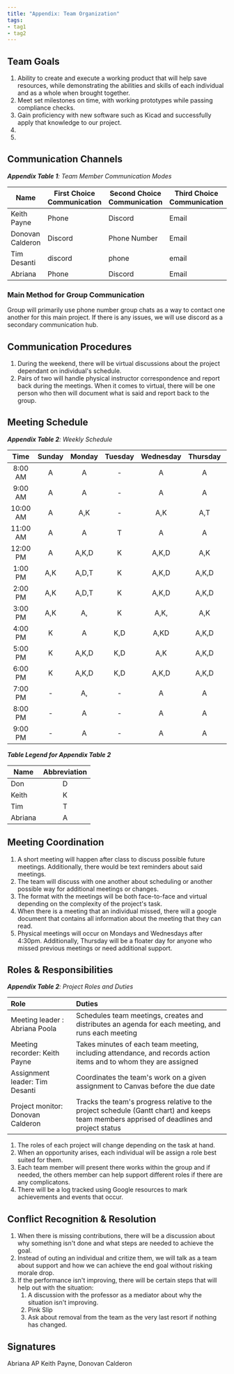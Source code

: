 ```yaml
---
title: "Appendix: Team Organization"
tags:
- tag1
- tag2
---
```


## Team Goals

1. Ability to create and execute a working product that will help save resources, while demonstrating the abilities and skills of each individual and as a whole when brought together.
1. Meet set milestones on time, with working prototypes while passing compliance checks.
1. Gain proficiency with new software such as Kicad and successfully apply that knowledge to our project.
1. 
1. 

## Communication Channels

_**Appendix Table 1**: Team Member Communication Modes_

|Name                 | First Choice Communication | Second Choice Communication | Third Choice Communication |
|---------------------|----------------------------|-----------------------------|----------------------------|
|Keith Payne | Phone | Discord | Email |
|Donovan Calderon |  Discord | Phone Number | Email |
|Tim Desanti |  discord | phone | email |
|Abriana |  Phone | Discord | Email |

### Main Method for Group Communication

Group will primarily use phone number group chats as a way to contact one another for this main project. If there is any issues, we will use discord as a secondary communication hub.
 
## Communication Procedures

1. During the weekend, there will be virtual discussions about the project dependant on individual's schedule.
1. Pairs of two will handle physical instructor correspondence and report back during the meetings. When it comes to virtual, there will be one person who then will document what is said and report back to the group.

## Meeting Schedule

_**Appendix Table 2**: Weekly Schedule_

| Time | Sunday | Monday | Tuesday | Wednesday | Thursday | Friday | Saturday |
| :------: | :----: | :----: | :----: | :----: | :----: | :----: | :-----: |
| 8:00 AM | A | A | - | A | A | - | A,D |
| 9:00 AM | A | A | - | A | A | T | A,D|
| 10:00 AM | A | A,K | - | A,K | A,T| D | A,D |
| 11:00 AM | A | A | T | A | A | D,T | A,D |
| 12:00 PM | A | A,K,D | K | A,K,D | A,K | K,D, | A,K,D |
| 1:00 PM | A,K | A,D,T | K | A,K,D | A,K,D | K,D | A,K,D |
| 2:00 PM | A,K | A,D,T | K | A,K,D | A,K,D | K,D | A,K,D |
| 3:00 PM | A,K | A,| K | A,K, | A,K | K,D | A,K,D |
| 4:00 PM | K | A | K,D | A,KD | A,K,D | K,D | K,D |
| 5:00 PM | K | A,K,D| K,D | A,K | A,K,D | K,D | K,D |
| 6:00 PM | K | A,K,D | K,D | A,K,D | A,K,D | K,D | K,D |
| 7:00 PM | - | A, | - | A | A | - | - |
| 8:00 PM | - | A | - | A | A | - | - |
| 9:00 PM | - | A | - | A | A | - | - |

_**Table Legend for Appendix Table 2**_

| Name | Abbreviation |
| ----- | :------: |
| Don | D |
| Keith | K |
| Tim | T |
| Abriana | A |


## Meeting Coordination

1. A short meeting will happen after class to discuss possible future meetings. Additionally, there would be text reminders about said meetings. 
1. The team will discuss with one another about scheduling or another possible way for additional meetings or changes.
1. The format with the meetings will be both face-to-face and virtual depending on the complexity of the project's task.
1. When there is a meeting that an individual missed, there will a google document that contains all information about the meeting that they can read. 
1. Physical meetings will occur on Mondays and Wednesdays after 4:30pm. Additionally, Thursday will be a floater day for anyone who missed previous meetings or need additional support.

## Roles & Responsibilities

_**Appendix Table 2**: Project Roles and Duties_

| **Role**          | **Duties**                                                                                                                                |
| :---------------- | :---------------------------------------------------------------------------------------------------------------------------------------- |
| Meeting leader :  Abriana Poola| Schedules team meetings, creates and distributes an agenda for each meeting, and runs each meeting                                        |
| Meeting recorder: Keith Payne  | Takes minutes of each team meeting, including attendance, and records action items and to whom they are assigned                          |
| Assignment leader:    Tim Desanti| Coordinates the team's work on a given assignment to Canvas before the due date                                                           |
| Project monitor:  Donovan Calderon | Tracks the team's progress relative to the project schedule (Gantt chart) and keeps team members apprised of deadlines and project status |

1. The roles of each project will change depending on the task at hand. 
1. When an opportunity arises, each individual will be assign a role best suited for them. 
1. Each team member will present there works within the group and if needed, the others member can help support different roles if there are any complicatons. 
1. There will be a log tracked using Google resources to mark achievements and events that occur.

## Conflict Recognition & Resolution

1. When there is missing contributions, there will be a discussion about why something isn't done and what steps are needed to achieve the goal.
1. Instead of outing an individual and critize them, we will talk as a team about support and how we can achieve the end goal without risking morale drop. 
1. If the performance isn't improving, there will be certain steps that will help out with the situation:
    1. A discussion with the professor as a mediator about why the situation isn't improving.
    1. Pink Slip 
    1. Ask about removal from the team as the very last resort if nothing has changed.  

## Signatures

Abriana   AP   Keith Payne, Donovan Calderon

